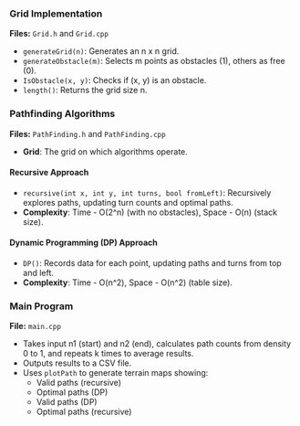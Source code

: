 ### Grid Implementation
**Files:** `Grid.h` and `Grid.cpp`
- `generateGrid(n)`: Generates an n x n grid.
- `generateObstacle(m)`: Selects m points as obstacles (1), others as free (0).
- `IsObstacle(x, y)`: Checks if (x, y) is an obstacle.
- `length()`: Returns the grid size n.

### Pathfinding Algorithms
**Files:** `PathFinding.h` and `PathFinding.cpp`
- **Grid**: The grid on which algorithms operate.

#### Recursive Approach
- `recursive(int x, int y, int turns, bool fromLeft)`: Recursively explores paths, updating turn counts and optimal paths.
- **Complexity**: Time - O(2^n) (with no obstacles), Space - O(n) (stack size).

#### Dynamic Programming (DP) Approach
- `DP()`: Records data for each point, updating paths and turns from top and left.
- **Complexity**: Time - O(n^2), Space - O(n^2) (table size).

### Main Program
**File:** `main.cpp`
- Takes input n1 (start) and n2 (end), calculates path counts from density 0 to 1, and repeats k times to average results.
- Outputs results to a CSV file.
- Uses `plotPath` to generate terrain maps showing:
  - Valid paths (recursive)
  - Optimal paths (DP)
  - Valid paths (DP)
  - Optimal paths (recursive)

